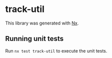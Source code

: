 # track-util

This library was generated with [Nx](https://nx.dev).

## Running unit tests

Run `nx test track-util` to execute the unit tests.
